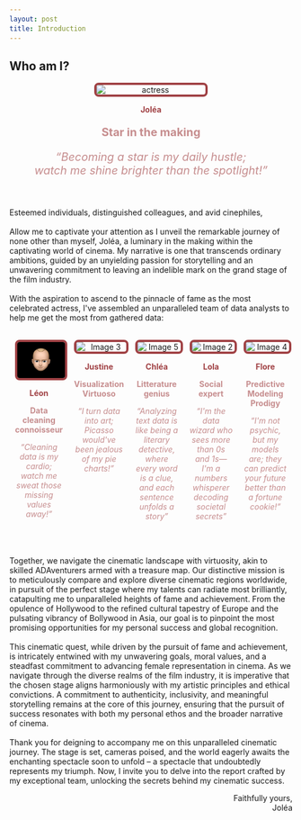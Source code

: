 ```yaml
---
layout: post
title: Introduction
---
```


<div class="message">
  <h2>Who am I?</h2>

  <div style="text-align: center; margin: 0 10px; flex: 1;">
    <img src="images/actrice.gif" alt="actress" style="display: block; margin: 0 auto; border: 4px solid #a04144; border-radius: 8px; width: 40%">
    <p style="font-weight: bold; ; color: #a04144;">Joléa</p>
    <p style="font-weight: bold; color: #c68d8e;font-size: 20px;">Star in the making</p>
      <p style="font-style: italic; color: #c68d8e;font-size: 20px;"> “Becoming a star is my daily hustle; <br> watch me shine brighter than the spotlight!” </p>
  </div>  
  
  <br><br>
  Esteemed individuals, distinguished colleagues, and avid cinephiles,
  <br><br>
  Allow me to captivate your attention as I unveil the remarkable journey of none other than myself, Joléa, a luminary in the making within the captivating world of cinema. My narrative is one that transcends ordinary ambitions, guided by an unyielding passion for storytelling and an unwavering commitment to leaving an indelible mark on the grand stage of the film industry. 
  <br><br>
  With the aspiration to ascend to the pinnacle of fame as the most celebrated actress, I've assembled an unparalleled team of data analysts to help me get the most from gathered data: 
  <br><br>

  <div style="display: flex; justify-content: center;">
    <div style="text-align: center; margin: 0 10px; flex: 1;">
      <img src="images/leon.gif" alt="Image 1" style="display: block; margin: 0 auto; border: 4px solid #a04144; border-radius: 8px; width: 100%;">
      <p style="font-weight: bold; ; color: #a04144;">Léon</p>
      <p style="font-weight: bold; color: #c68d8e;font-size: 14px;">Data cleaning <br> connoisseur</p>
      <p style="font-style: italic; color: #c68d8e;font-size: 14px;"> “Cleaning data is my cardio; watch me sweat those missing values away!” </p>
    </div>
    <div style="text-align: center; margin: 0 10px; flex: 1;">
      <img src="images/justine.gif" alt="Image 3" style="display: block; margin: 0 auto; border: 4px solid #a04144; border-radius: 8px; width: 100%;">
      <p style="font-weight: bold;; color: #a04144;">Justine</p>
      <p style="font-weight: bold; color: #c68d8e;font-size: 14px;">Visualization <br> Virtuoso</p>
      <p style="font-style: italic;color: #c68d8e;font-size: 14px;">“I turn data into art; Picasso would've been jealous of my pie charts!”</p>
    </div>
    <div style="text-align: center; margin: 0 10px; flex: 1;">
      <img src="images/chlea.gif" alt="Image 5" style="display: block; margin: 0 auto; border: 4px solid #a04144; border-radius: 8px; width: 100%;">
      <p style="font-weight: bold;; color: #a04144;">Chléa</p>
      <p style="font-weight: bold; color: #c68d8e;font-size: 14px;">Litterature <br> genius</p>
      <p style="font-style: italic;color: #c68d8e;font-size: 14px;">“Analyzing text data is like being a literary detective, where every word is a clue, and each sentence unfolds a story”</p>
    </div>
    <div style="text-align: center; margin: 0 10px; flex: 1;">
      <img src="images/lola.gif" alt="Image 2" style="display: block; margin: 0 auto; border: 4px solid #a04144; border-radius: 8px; width: 100%;">
      <p style="font-weight: bold;; color: #a04144;">Lola</p>
      <p style="font-weight: bold; color: #c68d8e;font-size: 14px;">Social <br> expert</p>
      <p style="font-style: italic; color: #c68d8e;font-size: 14px;">“I'm the data wizard who sees more than 0s and 1s—I'm a numbers whisperer decoding societal secrets”</p>
    </div>
    <div style="text-align: center; margin: 0 10px; flex: 1;">
      <img src="images/flore.gif" alt="Image 4" style="display: block; margin: 0 auto; border: 4px solid #a04144; border-radius: 8px; width: 100%;">
      <p style="font-weight: bold;; color: #a04144;">Flore</p>
      <p style="font-weight: bold; color: #c68d8e;font-size: 14px;">Predictive Modeling <br> Prodigy</p>
      <p style="font-style: italic;color: #c68d8e;font-size: 14px;">“I'm not psychic, but my models are; they can predict your future better than a fortune cookie!”</p>
    </div>
  </div>

  <br><br> 
  Together, we navigate the cinematic landscape with virtuosity, akin to skilled ADAventurers armed with a treasure map. Our distinctive mission is to meticulously compare and explore diverse cinematic regions worldwide, in pursuit of the perfect stage where my talents can radiate most brilliantly, catapulting me to unparalleled heights of fame and achievement. From the opulence of Hollywood to the refined cultural tapestry of Europe and the pulsating vibrancy of Bollywood in Asia, our goal is to pinpoint the most promising opportunities for my personal success and global recognition.
  <br><br>
  This cinematic  quest, while driven by the pursuit of fame and achievement, is intricately entwined with my unwavering goals, moral values, and a steadfast commitment to advancing female representation in cinema. As we navigate through the diverse realms of the film industry, it is imperative that the chosen stage aligns harmoniously with my artistic principles and ethical convictions. A commitment to authenticity, inclusivity, and meaningful storytelling remains at the core of this journey, ensuring that the pursuit of success resonates with both my personal ethos and the broader narrative of cinema. 
  <br><br>
  Thank you for deigning to accompany me on this unparalleled cinematic journey. The stage is set, cameras poised, and the world eagerly awaits the enchanting spectacle soon to unfold – a spectacle that undoubtedly represents my triumph. Now, I invite you to delve into the report crafted by my exceptional team, unlocking the secrets behind my cinematic success. 

<div style="text-align: right;">
  Faithfully yours, <br>
  Joléa
</div>
  
</div>

